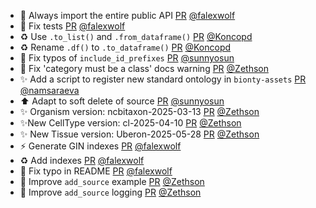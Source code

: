 - 🚸 Always import the entire public API [PR](https://github.com/laminlabs/bionty/pull/319) [@falexwolf](https://github.com/falexwolf)
- 💚 Fix tests [PR](https://github.com/laminlabs/bionty/pull/318) [@falexwolf](https://github.com/falexwolf)
- ♻️ Use `.to_list()` and `.from_dataframe()` [PR](https://github.com/laminlabs/bionty/pull/317) [@Koncopd](https://github.com/Koncopd)
- ♻️ Rename `.df()` to `.to_dataframe()` [PR](https://github.com/laminlabs/bionty/pull/316) [@Koncopd](https://github.com/Koncopd)
- 🐛 Fix typos of `include_id_prefixes` [PR](https://github.com/laminlabs/bionty/pull/315) [@sunnyosun](https://github.com/sunnyosun)
- 📝 Fix 'category must be a class' docs warning [PR](https://github.com/laminlabs/bionty/pull/313) [@Zethson](https://github.com/Zethson)
- ✨ Add a script to register new standard ontology in `bionty-assets` [PR](https://github.com/laminlabs/bionty/pull/275) [@namsaraeva](https://github.com/namsaraeva)
- ⬆️ Adapt to soft delete of source [PR](https://github.com/laminlabs/bionty/pull/314) [@sunnyosun](https://github.com/sunnyosun)
- ✨ Organism version: ncbitaxon-2025-03-13 [PR](https://github.com/laminlabs/bionty/pull/312) [@Zethson](https://github.com/Zethson)
- ✨New CellType version: cl-2025-04-10 [PR](https://github.com/laminlabs/bionty/pull/311) [@Zethson](https://github.com/Zethson)
- ✨ New Tissue version: Uberon-2025-05-28 [PR](https://github.com/laminlabs/bionty/pull/310) [@Zethson](https://github.com/Zethson)
- ⚡️ Generate GIN indexes [PR](https://github.com/laminlabs/bionty/pull/307) [@falexwolf](https://github.com/falexwolf)
- ♻️ Add indexes [PR](https://github.com/laminlabs/bionty/pull/306) [@falexwolf](https://github.com/falexwolf)
- :pencil: Fix typo in README [PR](https://github.com/laminlabs/bionty/pull/305) [@falexwolf](https://github.com/falexwolf)
- 📝 Improve `add_source` example [PR](https://github.com/laminlabs/bionty/pull/303) [@Zethson](https://github.com/Zethson)
- 🚸 Improve `add_source` logging [PR](https://github.com/laminlabs/bionty/pull/302) [@Zethson](https://github.com/Zethson)
